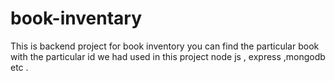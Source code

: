 # book-inventary
This is backend project for book inventory you can find the particular book with the particular id we had used in this project node js , express ,mongodb etc .
